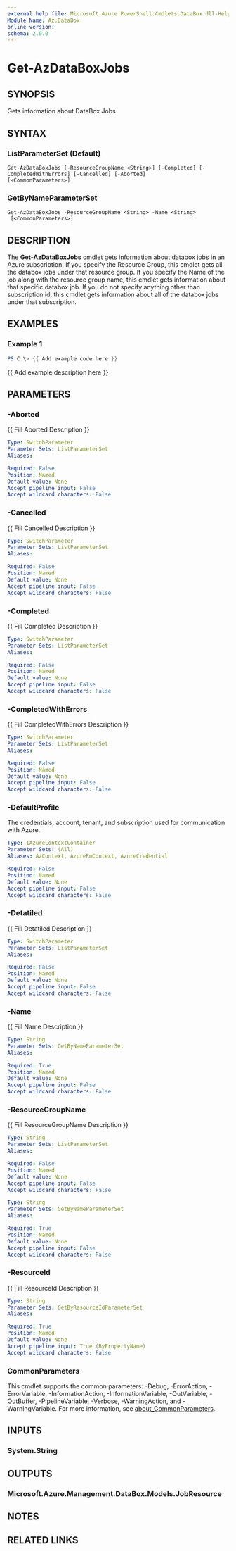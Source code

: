 ```yaml
---
external help file: Microsoft.Azure.PowerShell.Cmdlets.DataBox.dll-Help.xml
Module Name: Az.DataBox
online version:
schema: 2.0.0
---
```


# Get-AzDataBoxJobs

## SYNOPSIS
Gets information about DataBox Jobs

## SYNTAX

### ListParameterSet (Default)
```
Get-AzDataBoxJobs [-ResourceGroupName <String>] [-Completed] [-CompletedWithErrors] [-Cancelled] [-Aborted]
[<CommonParameters>]
```

### GetByNameParameterSet
```
Get-AzDataBoxJobs -ResourceGroupName <String> -Name <String>
 [<CommonParameters>]
```

## DESCRIPTION
The **Get-AzDataBoxJobs** cmdlet gets information about databox jobs in an Azure subscription.
If you specify the Resource Group, this cmdlet gets all the databox jobs under that resource group. If you specify the Name of the job along with the resource group name, this cmdlet gets information about that specific databox job.
If you do not specify anything other than subscription id, this cmdlet gets information about all of the databox jobs under that subscription.


## EXAMPLES

### Example 1
```powershell
PS C:\> {{ Add example code here }}
```

{{ Add example description here }}

## PARAMETERS

### -Aborted
{{ Fill Aborted Description }}

```yaml
Type: SwitchParameter
Parameter Sets: ListParameterSet
Aliases:

Required: False
Position: Named
Default value: None
Accept pipeline input: False
Accept wildcard characters: False
```

### -Cancelled
{{ Fill Cancelled Description }}

```yaml
Type: SwitchParameter
Parameter Sets: ListParameterSet
Aliases:

Required: False
Position: Named
Default value: None
Accept pipeline input: False
Accept wildcard characters: False
```

### -Completed
{{ Fill Completed Description }}

```yaml
Type: SwitchParameter
Parameter Sets: ListParameterSet
Aliases:

Required: False
Position: Named
Default value: None
Accept pipeline input: False
Accept wildcard characters: False
```

### -CompletedWithErrors
{{ Fill CompletedWithErrors Description }}

```yaml
Type: SwitchParameter
Parameter Sets: ListParameterSet
Aliases:

Required: False
Position: Named
Default value: None
Accept pipeline input: False
Accept wildcard characters: False
```

### -DefaultProfile
The credentials, account, tenant, and subscription used for communication with Azure.

```yaml
Type: IAzureContextContainer
Parameter Sets: (All)
Aliases: AzContext, AzureRmContext, AzureCredential

Required: False
Position: Named
Default value: None
Accept pipeline input: False
Accept wildcard characters: False
```

### -Detatiled
{{ Fill Detatiled Description }}

```yaml
Type: SwitchParameter
Parameter Sets: ListParameterSet
Aliases:

Required: False
Position: Named
Default value: None
Accept pipeline input: False
Accept wildcard characters: False
```

### -Name
{{ Fill Name Description }}

```yaml
Type: String
Parameter Sets: GetByNameParameterSet
Aliases:

Required: True
Position: Named
Default value: None
Accept pipeline input: False
Accept wildcard characters: False
```

### -ResourceGroupName
{{ Fill ResourceGroupName Description }}

```yaml
Type: String
Parameter Sets: ListParameterSet
Aliases:

Required: False
Position: Named
Default value: None
Accept pipeline input: False
Accept wildcard characters: False
```

```yaml
Type: String
Parameter Sets: GetByNameParameterSet
Aliases:

Required: True
Position: Named
Default value: None
Accept pipeline input: False
Accept wildcard characters: False
```

### -ResourceId
{{ Fill ResourceId Description }}

```yaml
Type: String
Parameter Sets: GetByResourceIdParameterSet
Aliases:

Required: True
Position: Named
Default value: None
Accept pipeline input: True (ByPropertyName)
Accept wildcard characters: False
```

### CommonParameters
This cmdlet supports the common parameters: -Debug, -ErrorAction, -ErrorVariable, -InformationAction, -InformationVariable, -OutVariable, -OutBuffer, -PipelineVariable, -Verbose, -WarningAction, and -WarningVariable. For more information, see [about_CommonParameters](http://go.microsoft.com/fwlink/?LinkID=113216).

## INPUTS

### System.String

## OUTPUTS

### Microsoft.Azure.Management.DataBox.Models.JobResource

## NOTES

## RELATED LINKS
